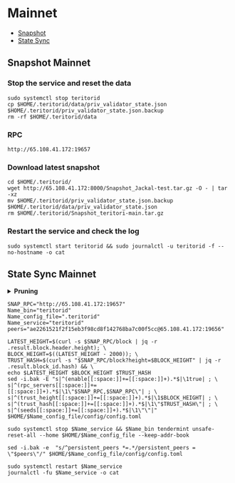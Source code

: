 # Mainnet
* [Snapshot](https://github.com/Vgk88/cyberG-identity/Teritori.md#snapshot-mainnet)
* [State Sync](https://github.com/Vgk88/cyberG-identity/Teritori.md#state-sync-mainnet)

## Snapshot Mainnet

### Stop the service and reset the data

```
sudo systemctl stop teritorid
cp $HOME/.teritorid/data/priv_validator_state.json $HOME/.teritorid/priv_validator_state.json.backup
rm -rf $HOME/.teritorid/data
```
### RPC
```
http://65.108.41.172:19657
```


### Download latest snapshot
```
cd $HOME/.teritorid/
wget http://65.108.41.172:8000/Snapshot_Jackal-test.tar.gz -O - | tar -xz
mv $HOME/.teritorid/priv_validator_state.json.backup $HOME/.teritorid/data/priv_validator_state.json
rm $HOME/.teritorid/Snapshot_teritori-main.tar.gz
```

### Restart the service and check the log
```
sudo systemctl start teritorid && sudo journalctl -u teritorid -f --no-hostname -o cat
```

  
## State Sync Mainnet

<details>
  <summary><b>Pruning</b></summary>

```
# Prune Type
pruning = "custom"

# Prune Strategy
pruning-keep-every = 0

# State-Sync Snapshot Strategy
snapshot-interval = 50
snapshot-keep-recent = 100
```
</details>

```
SNAP_RPC="http://65.108.41.172:19657"
Name_bin="teritorid"
Name_config_file=".teritorid"
Name_service="teritorid"
peers="ae2261521f2f15eb3f98cd8f142768ba7c00f5cc@65.108.41.172:19656"
```

```
LATEST_HEIGHT=$(curl -s $SNAP_RPC/block | jq -r .result.block.header.height); \
BLOCK_HEIGHT=$((LATEST_HEIGHT - 2000)); \
TRUST_HASH=$(curl -s "$SNAP_RPC/block?height=$BLOCK_HEIGHT" | jq -r .result.block_id.hash) && \
echo $LATEST_HEIGHT $BLOCK_HEIGHT $TRUST_HASH
sed -i.bak -E "s|^(enable[[:space:]]+=[[:space:]]+).*$|\1true| ; \
s|^(rpc_servers[[:space:]]+=[[:space:]]+).*$|\1\"$SNAP_RPC,$SNAP_RPC\"| ; \
s|^(trust_height[[:space:]]+=[[:space:]]+).*$|\1$BLOCK_HEIGHT| ; \
s|^(trust_hash[[:space:]]+=[[:space:]]+).*$|\1\"$TRUST_HASH\"| ; \
s|^(seeds[[:space:]]+=[[:space:]]+).*$|\1\"\"|" $HOME/$Name_config_file/config/config.toml

```

```
sudo systemctl stop $Name_service && $Name_bin tendermint unsafe-reset-all --home $HOME/$Name_config_file --keep-addr-book

```

```
sed -i.bak -e  "s/^persistent_peers *=.*/persistent_peers = \"$peers\"/" $HOME/$Name_config_file/config/config.toml

```

```
sudo systemctl restart $Name_service
journalctl -fu $Name_service -o cat

```
